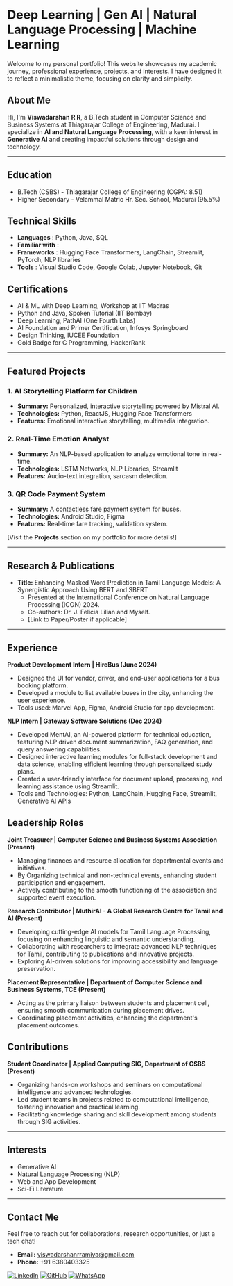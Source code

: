 # Deep Learning | Gen AI | Natural Language Processing | Machine Learning

Welcome to my personal portfolio! This website showcases my academic journey, professional experience, projects, and interests. I have designed it to reflect a minimalistic theme, focusing on clarity and simplicity.

## About Me

Hi, I'm **Viswadarshan R R**, a B.Tech student in Computer Science and Business Systems at Thiagarajar College of Engineering, Madurai. I specialize in **AI and Natural Language Processing**, with a keen interest in **Generative AI** and creating impactful solutions through design and technology.

---

## Education

  - B.Tech (CSBS) - Thiagarajar College of Engineering (CGPA: 8.51)
  - Higher Secondary - Velammal Matric Hr. Sec. School, Madurai (95.5%)

## Technical Skills

  - **Languages** : Python, Java, SQL
  - **Familiar with** :
  - **Frameworks** : Hugging Face Transformers, LangChain, Streamlit, PyTorch, NLP libraries 
  - **Tools** : Visual Studio Code, Google Colab, Jupyter Notebook, Git

## Certifications

  - AI & ML with Deep Learning, Workshop at IIT Madras 
  - Python and Java, Spoken Tutorial (IIT Bombay) 
  - Deep Learning, PathAI (One Fourth Labs) 
  - AI Foundation and Primer Certification, Infosys Springboard 
  - Design Thinking, IUCEE Foundation 
  - Gold Badge for C Programming, HackerRank

---

## Featured Projects

### 1. **AI Storytelling Platform for Children**
- **Summary:** Personalized, interactive storytelling powered by Mistral AI.
- **Technologies:** Python, ReactJS, Hugging Face Transformers
- **Features:** Emotional interactive storytelling, multimedia integration.

### 2. **Real-Time Emotion Analyst**
- **Summary:** An NLP-based application to analyze emotional tone in real-time.
- **Technologies:** LSTM Networks, NLP Libraries, Streamlit
- **Features:** Audio-text integration, sarcasm detection.

### 3. **QR Code Payment System**
- **Summary:** A contactless fare payment system for buses.
- **Technologies:** Android Studio, Figma
- **Features:** Real-time fare tracking, validation system.

[Visit the **Projects** section on my portfolio for more details!]

---

## Research & Publications

- **Title:** Enhancing Masked Word Prediction in Tamil Language Models: A Synergistic Approach Using BERT and SBERT
  - Presented at the International Conference on Natural Language Processing (ICON) 2024.
  - Co-authors: Dr. J. Felicia Lilian and Myself.
  - [Link to Paper/Poster if applicable]

---

## Experience

**Product Development Intern | HireBus (June 2024)**
  - Designed the UI for vendor, driver, and end-user applications for a bus booking platform. 
  - Developed a module to list available buses in the city, enhancing the user experience. 
  - Tools used: Marvel App, Figma, Android Studio for app development. 

**NLP Intern | Gateway Software Solutions (Dec 2024)**
  - Developed MentAI, an AI-powered platform for technical education, featuring NLP driven document summarization, FAQ generation, and query answering capabilities. 
  - Designed interactive learning modules for full-stack development and data science, enabling efficient learning through personalized study plans. 
  - Created a user-friendly interface for document upload, processing, and learning assistance using Streamlit. 
  - Tools and Technologies: Python, LangChain, Hugging Face, Streamlit, Generative AI APIs

## Leadership Roles

**Joint Treasurer | Computer Science and Business Systems Association (Present)**

  - Managing finances and resource allocation for departmental events and initiatives.
  - By Organizing technical and non-technical events, enhancing student participation and engagement.
  - Actively contributing to the smooth functioning of the association and supported event execution.

**Research Contributor | MuthirAI - A Global Research Centre for Tamil and AI (Present)**

  - Developing cutting-edge AI models for Tamil Language Processing, focusing on enhancing linguistic and semantic understanding.
  - Collaborating with researchers to integrate advanced NLP techniques for Tamil, contributing to publications and innovative projects.
  - Exploring AI-driven solutions for improving accessibility and language preservation.

**Placement Representative | Department of Computer Science and Business Systems, TCE (Present)**

  - Acting as the primary liaison between students and placement cell, ensuring smooth communication during placement drives.
  - Coordinating placement activities, enhancing the department's placement outcomes.

## Contributions

**Student Coordinator | Applied Computing SIG, Department of CSBS (Present)**

  - Organizing hands-on workshops and seminars on computational intelligence and advanced technologies.
  - Led student teams in projects related to computational intelligence, fostering innovation and practical learning.
  - Facilitating knowledge sharing and skill development among students through SIG activities.

---

## Interests

- Generative AI
- Natural Language Processing (NLP)
- Web and App Development
- Sci-Fi Literature

---

## Contact Me

Feel free to reach out for collaborations, research opportunities, or just a tech chat!

- **Email:** [viswadarshanrramiya@gmail.com](mailto:viswadarshanrramiya@gmail.com)
- **Phone:** +91 6380403325



[![LinkedIn](https://img.shields.io/badge/LinkedIn-0A66C2?style=for-the-badge&logo=linkedin&logoColor=white)](https://www.linkedin.com/in/your-linkedin-profile)
[![GitHub](https://img.shields.io/badge/GitHub-181717?style=for-the-badge&logo=github&logoColor=white)](https://github.com/your-github-profile)
[![WhatsApp](https://img.shields.io/badge/WhatsApp-25D366?style=for-the-badge&logo=whatsapp&logoColor=white)](https://wa.me/your-phone-number)

